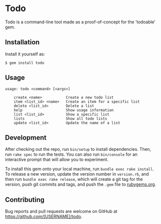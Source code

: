 # Todo

Todo is a command-line tool made as a proof-of-concept for the 'todoable' gem.

## Installation

Install it yourself as:

    $ gem install todo

## Usage

    usage: todo <command> [<args>]

        create <name>           Create a new todo list
        item <list_id> <name>   Create an item for a specific list
        delete <list_id>        Delete a list
        help                    Show usage information
        list <list_id>          Show a specific list
        lists                   Show all todo lists
        update <list_id>        Update the name of a list

## Development

After checking out the repo, run `bin/setup` to install dependencies. Then, run `rake spec` to run the tests. You can also run `bin/console` for an interactive prompt that will allow you to experiment.

To install this gem onto your local machine, run `bundle exec rake install`. To release a new version, update the version number in `version.rb`, and then run `bundle exec rake release`, which will create a git tag for the version, push git commits and tags, and push the `.gem` file to [rubygems.org](https://rubygems.org).

## Contributing

Bug reports and pull requests are welcome on GitHub at https://github.com/[USERNAME]/todo.
